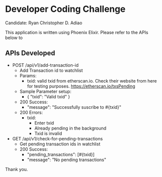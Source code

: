# Developer Coding Challenge

Candidate: Ryan Christopher D. Adiao

This application is written using Phoenix Elixir. Please refer to the APIs below to 

## APIs Developed
  * POST /api/v1/add-transaction-id
    - Add Transaction id to watchlist
    - Params:
      - txid: valid txid from etherscan.io. Check their website from here for testing purposes. https://etherscan.io/txsPending
    - Sample Parameter setup:
      - {
        "txid": "Valid txid"
      }
    - 200 Success:
      -  "message": "Successfully suscribe to #{txid}"
    - 200 Errors:
      - txid:
        - Enter txid
        - Already pending in the background
        - Txid is invalid
  * GET /api/v1/check-for-pending-transactions
    - Get pending transaction ids in watchlist
    - 200 Success: 
      - "pending_transactions": [#{txid}]
      - "message": "No pending transactions"

Thank you.
